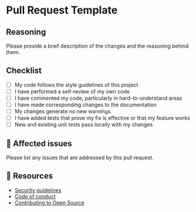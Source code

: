 # Pull Request Template

## Reasoning
Please provide a brief description of the changes and the reasoning behind them.

## Checklist
- [ ] My code follows the style guidelines of this project
- [ ] I have performed a self-review of my own code
- [ ] I have commented my code, particularly in hard-to-understand areas
- [ ] I have made corresponding changes to the documentation
- [ ] My changes generate no new warnings
- [ ] I have added tests that prove my fix is effective or that my feature works
- [ ] New and existing unit tests pass locally with my changes

## 🎫 Affected issues
Please list any issues that are addressed by this pull request.
<!--
Please [scout and link issues](https://github.com/sse-auth/react/issues) that might be solved by this PR. And include text like the following to close them automatically when this is merged:

Fixes: INSERT_ISSUE_LINK_HERE
-->

## 📌 Resources

- [Security guidelines](https://github.com/sse-auth/react-3.x.x/blob/master/SECURITY.md)
- [Code of conduct](https://github.com/sse-auth/react-3.x.x/blob/master/CODE_OF_CONDUCT.md)
- [Contributing to Open Source](https://kcd.im/pull-request)